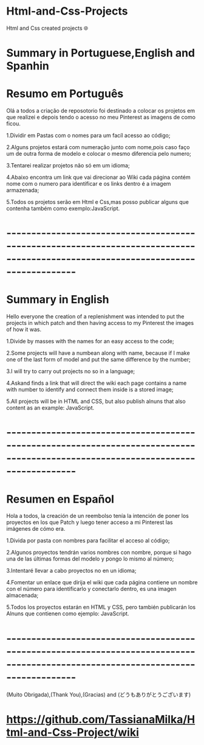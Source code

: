 # Html-and-Css-Projects
Html and Css created projects 🌐

# Summary in Portuguese,English and Spanhin

# Resumo em Português

Olá a todos a criação de reposotorio foi destinado a colocar os projetos em que realizei e depois tendo o acesso no meu Pinterest as imagens de como ficou.

1.Dividir em Pastas com o nomes para um facíl acesso ao código;

2.Alguns projetos estará com numeração junto com nome,pois caso faço um de outra forma de modelo e colocar o mesmo diferencia pelo numero;

3.Tentarei realizar projetos não só em um idioma;

4.Abaixo encontra um link que vai direcionar ao Wiki cada página contém nome com o numero para identificar e os links dentro é a imagem armazenada;

5.Todos os projetos serão em Html e Css,mas posso publicar alguns que contenha também como exemplo:JavaScript.

# --------------------------------------------------------------------------------------------------------------------------------

# Summary in English

Hello everyone the creation of a replenishment was intended to put the projects in which patch and then having access to my Pinterest the images of how it was.

1.Divide by masses with the names for an easy access to the code;

2.Some projects will have a numbean along with name, because if I make one of the last form of model and put the same difference by the number;

3.I will try to carry out projects no so in a language;

4.Askand finds a link that will direct the wiki each page contains a name with number to identify and connect them inside is a stored image;

5.All projects will be in HTML and CSS, but also publish alnuns that also content as an example: JavaScript.

# --------------------------------------------------------------------------------------------------------------------------------

# Resumen en Español

Hola a todos, la creación de un reembolso tenía la intención de poner los proyectos en los que Patch y luego tener acceso a mi Pinterest las imágenes de cómo era.

1.Divida por pasta con nombres para facilitar el acceso al código;

2.Algunos proyectos tendrán varios nombres con nombre, porque si hago una de las últimas formas del modelo y pongo lo mismo al número;

3.Intentaré llevar a cabo proyectos no en un idioma;

4.Fomentar un enlace que dirija el wiki que cada página contiene un nombre con el número para identificarlo y conectarlo dentro, es una imagen almacenada;

5.Todos los proyectos estarán en HTML y CSS, pero también publicarán los Alnuns que contienen como ejemplo: JavaScript.

# --------------------------------------------------------------------------------------------------------------------------------
(Muito Obrigada),(Thank You),(Gracias) and (どうもありがとうございます)

# https://github.com/TassianaMilka/Html-and-Css-Project/wiki

